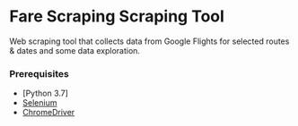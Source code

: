 # Fare Scraping Scraping Tool

Web scraping tool that collects data from Google Flights for selected routes & dates and some data exploration.

### Prerequisites

* [Python 3.7]
* [Selenium](https://selenium-python.readthedocs.io/)
* [ChromeDriver](https://chromedriver.chromium.org/downloads)
